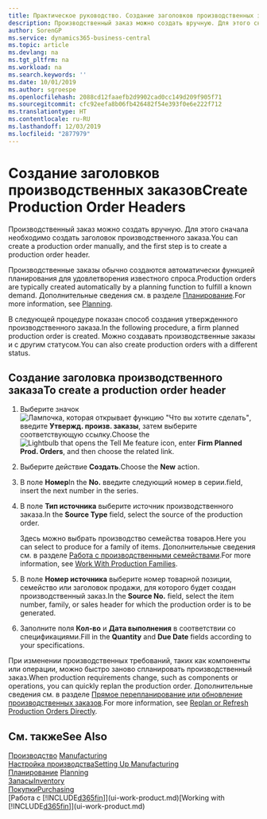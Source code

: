 ```yaml
---
title: Практическое руководство. Создание заголовков производственных заказов | Документация Майкрософт
description: Производственный заказ можно создать вручную. Для этого сначала необходимо создать заголовок производственного заказа.
author: SorenGP
ms.service: dynamics365-business-central
ms.topic: article
ms.devlang: na
ms.tgt_pltfrm: na
ms.workload: na
ms.search.keywords: ''
ms.date: 10/01/2019
ms.author: sgroespe
ms.openlocfilehash: 2088cd12faaefb2d9902cad0cc149d209f905f71
ms.sourcegitcommit: cfc92eefa8b06fb426482f54e393f0e6e222f712
ms.translationtype: HT
ms.contentlocale: ru-RU
ms.lasthandoff: 12/03/2019
ms.locfileid: "2877979"
---
```

# <a name="create-production-order-headers"></a><span data-ttu-id="34d4c-103">Создание заголовков производственных заказов</span><span class="sxs-lookup"><span data-stu-id="34d4c-103">Create Production Order Headers</span></span>
<span data-ttu-id="34d4c-104">Производственный заказ можно создать вручную. Для этого сначала необходимо создать заголовок производственного заказа.</span><span class="sxs-lookup"><span data-stu-id="34d4c-104">You can create a production order manually, and the first step is to create a production order header.</span></span>

<span data-ttu-id="34d4c-105">Производственные заказы обычно создаются автоматически функцией планирования для удовлетворения известного спроса.</span><span class="sxs-lookup"><span data-stu-id="34d4c-105">Production orders are typically created automatically by a planning function to fulfill a known demand.</span></span> <span data-ttu-id="34d4c-106">Дополнительные сведения см. в разделе [Планирование](production-planning.md).</span><span class="sxs-lookup"><span data-stu-id="34d4c-106">For more information, see [Planning](production-planning.md).</span></span>   

<span data-ttu-id="34d4c-107">В следующей процедуре показан способ создания утвержденного производственного заказа.</span><span class="sxs-lookup"><span data-stu-id="34d4c-107">In the following procedure, a firm planned production order is created.</span></span> <span data-ttu-id="34d4c-108">Можно создавать производственные заказы и с другим статусом.</span><span class="sxs-lookup"><span data-stu-id="34d4c-108">You can also create production orders with a different status.</span></span>  

## <a name="to-create-a-production-order-header"></a><span data-ttu-id="34d4c-109">Создание заголовка производственного заказа</span><span class="sxs-lookup"><span data-stu-id="34d4c-109">To create a production order header</span></span>  
1.  <span data-ttu-id="34d4c-110">Выберите значок ![Лампочка, которая открывает функцию "Что вы хотите сделать"](media/ui-search/search_small.png "Что вы хотите сделать"), введите **Утвержд. произв. заказы**, затем выберите соответствующую ссылку.</span><span class="sxs-lookup"><span data-stu-id="34d4c-110">Choose the ![Lightbulb that opens the Tell Me feature](media/ui-search/search_small.png "Tell me what you want to do") icon, enter **Firm Planned Prod. Orders**, and then choose the related link.</span></span>  
2.  <span data-ttu-id="34d4c-111">Выберите действие **Создать**.</span><span class="sxs-lookup"><span data-stu-id="34d4c-111">Choose the **New** action.</span></span>  
3.  <span data-ttu-id="34d4c-112">В поле **Номер**</span><span class="sxs-lookup"><span data-stu-id="34d4c-112">In the **No.**</span></span> <span data-ttu-id="34d4c-113">введите следующий номер в серии.</span><span class="sxs-lookup"><span data-stu-id="34d4c-113">field, insert the next number in the series.</span></span>  
4.  <span data-ttu-id="34d4c-114">В поле **Тип источника** выберите источник производственного заказа.</span><span class="sxs-lookup"><span data-stu-id="34d4c-114">In the **Source Type** field, select the source of the production order.</span></span>

    <span data-ttu-id="34d4c-115">Здесь можно выбрать производство семейства товаров.</span><span class="sxs-lookup"><span data-stu-id="34d4c-115">Here you can select to produce for a family of items.</span></span> <span data-ttu-id="34d4c-116">Дополнительные сведения см. в разделе [Работа с производственными семействами](production-how-work-family.md).</span><span class="sxs-lookup"><span data-stu-id="34d4c-116">For more information, see [Work With Production Families](production-how-work-family.md).</span></span>
5.  <span data-ttu-id="34d4c-117">В поле **Номер источника** выберите номер товарной позиции, семейство или заголовок продажи, для которого будет создан производственный заказ.</span><span class="sxs-lookup"><span data-stu-id="34d4c-117">In the **Source No.** field, select the item number, family, or sales header for which the production order is to be generated.</span></span>  
6.  <span data-ttu-id="34d4c-118">Заполните поля **Кол-во** и **Дата выполнения** в соответствии со спецификациями.</span><span class="sxs-lookup"><span data-stu-id="34d4c-118">Fill in the **Quantity** and **Due Date** fields according to your specifications.</span></span>  

<span data-ttu-id="34d4c-119">При изменении производственных требований, таких как компоненты или операции, можно быстро заново спланировать производственный заказ.</span><span class="sxs-lookup"><span data-stu-id="34d4c-119">When production requirements change, such as components or operations, you can quickly replan the production order.</span></span> <span data-ttu-id="34d4c-120">Дополнительные сведения см. в разделе [Прямое перепланирование или обновление производственных заказов](production-how-to-replan-refresh-production-orders.md).</span><span class="sxs-lookup"><span data-stu-id="34d4c-120">For more information, see [Replan or Refresh Production Orders Directly](production-how-to-replan-refresh-production-orders.md).</span></span> 

## <a name="see-also"></a><span data-ttu-id="34d4c-121">См. также</span><span class="sxs-lookup"><span data-stu-id="34d4c-121">See Also</span></span>  
<span data-ttu-id="34d4c-122">[Производство](production-manage-manufacturing.md)  </span><span class="sxs-lookup"><span data-stu-id="34d4c-122">[Manufacturing](production-manage-manufacturing.md)  </span></span>  
[<span data-ttu-id="34d4c-123">Настройка производства</span><span class="sxs-lookup"><span data-stu-id="34d4c-123">Setting Up Manufacturing</span></span>](production-configure-production-processes.md)  
<span data-ttu-id="34d4c-124">[Планирование](production-planning.md)    </span><span class="sxs-lookup"><span data-stu-id="34d4c-124">[Planning](production-planning.md)    </span></span>  
[<span data-ttu-id="34d4c-125">Запасы</span><span class="sxs-lookup"><span data-stu-id="34d4c-125">Inventory</span></span>](inventory-manage-inventory.md)  
[<span data-ttu-id="34d4c-126">Покупки</span><span class="sxs-lookup"><span data-stu-id="34d4c-126">Purchasing</span></span>](purchasing-manage-purchasing.md)  
<span data-ttu-id="34d4c-127">[Работа с [!INCLUDE[d365fin](includes/d365fin_md.md)]](ui-work-product.md)</span><span class="sxs-lookup"><span data-stu-id="34d4c-127">[Working with [!INCLUDE[d365fin](includes/d365fin_md.md)]](ui-work-product.md)</span></span>
